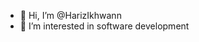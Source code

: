 - 👋 Hi, I’m @HarizIkhwann
- 👀 I’m interested in software development
<!---
HarizIkhwann/HarizIkhwann is a ✨ special ✨ repository because its `README.md` (this file) appears on your GitHub profile.
You can click the Preview link to take a look at your changes.
--->
